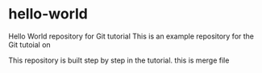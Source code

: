 # hello-world
Hello World repository for Git tutorial
This is an example repository for the Git tutoial on 

This repository is built step by step in the tutorial.
this is merge file
